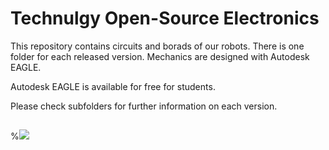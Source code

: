 # Technulgy Open-Source Electronics

This repository contains circuits and borads of our robots. There is one folder for each released version.
Mechanics are designed with Autodesk EAGLE.

Autodesk EAGLE is available for free for students.

Please check subfolders for further information on each version.

## 

%![](/Team_Faabs/v2025/IMAGES/OBG-Electronis.png)
